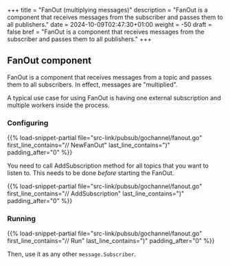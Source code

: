 +++
title = "FanOut (multiplying messages)"
description = "FanOut is a component that receives messages from the subscriber and passes them to all publishers."
date = 2024-10-09T02:47:30+01:00
weight = -50
draft = false
bref = "FanOut is a component that receives messages from the subscriber and passes them to all publishers."
+++

## FanOut component

FanOut is a component that receives messages from a topic and passes them to all subscribers. In effect, messages are "multiplied".

A typical use case for using FanOut is having one external subscription and multiple workers
inside the process.

### Configuring

{{% load-snippet-partial file="src-link/pubsub/gochannel/fanout.go" first_line_contains="// NewFanOut" last_line_contains=")" padding_after="0" %}}

You need to call AddSubscription method for all topics that you want to listen to.
This needs to be done *before* starting the FanOut.

{{% load-snippet-partial file="src-link/pubsub/gochannel/fanout.go" first_line_contains="// AddSubscription" last_line_contains=")" padding_after="0" %}}

### Running

{{% load-snippet-partial file="src-link/pubsub/gochannel/fanout.go" first_line_contains="// Run" last_line_contains=")" padding_after="0" %}}

Then, use it as any other `message.Subscriber`.
